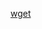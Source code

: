 [wget](https://raw.githubusercontent.com/azohra/strapped/master/straps/wget/latest/README.md ':include')
